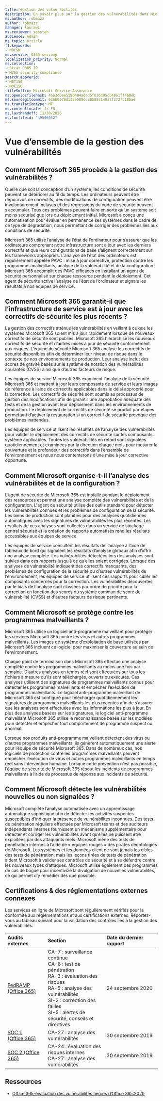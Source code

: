 ```yaml
---
title: Gestion des vulnérabilités
description: En savoir plus sur la gestion des vulnérabilités dans Microsoft 365
ms.author: robmazz
author: robmazz
manager: laurawi
ms.reviewer: sosstah
audience: Admin
ms.topic: article
f1.keywords:
- NOCSH
ms.service: O365-seccomp
localization_priority: Normal
ms.collection:
- Strat_O365_IP
- M365-security-compliance
search.appverid:
- MET150
- MOE150
titleSuffix: Microsoft Service Assurance
ms.openlocfilehash: 46b3d6ee518b494adad5f036d05cb4961ff4b0eb
ms.sourcegitcommit: 626b0076d133e588cd28598c149a7f272fc18bae
ms.translationtype: MT
ms.contentlocale: fr-FR
ms.lasthandoff: 11/30/2020
ms.locfileid: "49506952"
---
```

# <a name="vulnerability-management-overview"></a>Vue d’ensemble de la gestion des vulnérabilités

## <a name="how-does-microsoft-365-conduct-vulnerability-management"></a>Comment Microsoft 365 procède à la gestion des vulnérabilités ?

Quelle que soit la conception d’un système, les conditions de sécurité peuvent se détériorer au fil du temps. Les ordinateurs peuvent être dépourvus de correctifs, des modifications de configuration peuvent être involontairement incluses et des régressions du code de sécurité peuvent s’accumuler. Tous ces problèmes peuvent faire en sorte qu’un système soit moins sécurisé que lors du déploiement initial. Microsoft a conçu une automatisation pour évaluer en permanence ses systèmes dans le cadre de ce type de dégradation, nous permettant de corriger des problèmes liés aux conditions de sécurité.

Microsoft 365 utilise l’analyse de l’état de l’ordinateur pour s’assurer que les ordinateurs comprenant notre infrastructure sont à jour avec les derniers correctifs et que leurs configurations de base s’alignent correctement sur les frameworks appropriés. L’analyse de l’état des ordinateurs est régulièrement appelée PAVC : mise à jour corrective, protection contre les programmes malveillants, analyse de la vulnérabilité et de la configuration. Microsoft 365 accomplit des PAVC efficaces en installant un agent de sécurité personnalisé sur chaque ressource pendant le déploiement. Cet agent de sécurité active l’analyse de l’état de l’ordinateur et signale les résultats à nos équipes de service.

## <a name="how-does-microsoft-365-ensure-service-infrastructure-is-up-to-date-with-the-latest-security-patches"></a>Comment Microsoft 365 garantit-il que l’infrastructure de service est à jour avec les correctifs de sécurité les plus récents ?

La gestion des correctifs atténue les vulnérabilités en veillant à ce que les systèmes Microsoft 365 soient mis à jour rapidement lorsque de nouveaux correctifs de sécurité sont publiés. Microsoft 365 hiérarchise les nouveaux correctifs de sécurité et d’autres mises à jour de sécurité conformément aux risques. L’équipe de sécurité Microsoft 365 analyse les correctifs de sécurité disponibles afin de déterminer leur niveau de risque dans le contexte de nos environnements de production. Leur analyse inclut des scores de gravité basés sur le système de notation des vulnérabilités courantes (CVSS) ainsi que d’autres facteurs de risque.

Les équipes de service Microsoft 365 examinent l’analyse de la sécurité Microsoft 365 et mettent à jour leurs composants de service et leurs images de référence à l’aide de correctifs applicables dans le délai approprié pour la correction. Les correctifs de sécurité sont soumis au processus de gestion des modifications afin de garantir une approbation adéquate des tests et de la gestion avant leur déploiement dans les environnements de production. Le déploiement de correctifs de sécurité se produit par étapes permettant d’activer la restauration si un correctif de sécurité provoque des problèmes inattendus.

Les équipes de service utilisent les résultats de l’analyse des vulnérabilités pour valider le déploiement des correctifs de sécurité sur les composants système applicables. Toutes les vulnérabilités en retard sont signalées quotidiennement et examinées par la direction chaque mois pour mesurer la couverture et la profondeur des correctifs dans l’ensemble de l’environnement et nous nous contenterons d’une mise à jour corrective opportune.

## <a name="how-does-microsoft-conduct-vulnerability-and-configuration-scanning"></a>Comment Microsoft organise-t-il l’analyse des vulnérabilités et de la configuration ?

L’agent de sécurité de Microsoft 365 est installé pendant le déploiement des ressources et permet une analyse complète des vulnérabilités et de la configuration. L'agent de sécurité utilise des outils standard pour détecter les vulnérabilités connues et les problèmes de configuration de la sécurité. Les biens de production sont planifiés pour des analyses quotidiennes automatiques avec les signatures de vulnérabilités les plus récentes. Les résultats de ces analyses sont collectés dans un service de stockage central sécurisé et la création de rapports automatisés rend les résultats accessibles aux équipes de service.

Les équipes de service consultent les résultats de l’analyse à l’aide de tableaux de bord qui signalent les résultats d’analyse globaux afin d’offrir une analyse complète. Les vulnérabilités détectées lors des analyses sont suivies dans ces rapports jusqu’à ce qu’elles soient corrigées. Lorsque des analyses de vulnérabilité indiquent des correctifs manquants, des problèmes de configuration de la sécurité ou d’autres vulnérabilités de l’environnement, les équipes de service utilisent ces rapports pour cibler les composants concernés pour la correction. Les vulnérabilités découvertes par le biais de l'analyse sont classées par ordre de priorité pour la correction en fonction des scores du système commun de score de vulnérabilité (CVSS) et d'autres facteurs de risque pertinents.

## <a name="how-does-microsoft-defend-against-malware"></a>Comment Microsoft se protège contre les programmes malveillants ?

Microsoft 365 utilise un logiciel anti-programme malveillant pour protéger les services Microsoft 365 contre les virus et autres programmes malveillants. Les images de système d’exploitation de base utilisées par Microsoft 365 incluent ce logiciel pour maximiser la couverture au sein de l’environnement.

Chaque point de terminaison dans Microsoft 365 effectue une analyse complète contre les programmes malveillants au moins une fois par semaine. D’autres analyses en temps réel sont effectuées sur tous les fichiers à mesure qu’ils sont téléchargés, ouverts ou exécutés. Ces analyses utilisent des signatures de programmes malveillants connus pour détecter les programmes malveillants et empêcher l’exécution de programmes malveillants. Le logiciel anti-programme malveillant de Microsoft 365 est configuré pour télécharger quotidiennement les signatures de programmes malveillants les plus récentes afin de s’assurer que les analyses sont effectuées avec les informations les plus à jour. En plus des analyses basées sur les signatures, le logiciel anti-programme malveillant Microsoft 365 utilise la reconnaissance basée sur les modèles pour détecter et empêcher tout comportement de programme suspect ou anormal.

Lorsque nos produits anti-programme malveillant détectent des virus ou d’autres programmes malveillants, ils génèrent automatiquement une alerte pour l’équipe de sécurité Microsoft 365. Dans de nombreux cas, nos logiciels de protection contre les programmes malveillants peuvent empêcher l’exécution de virus et autres programmes malveillants en temps réel sans intervention humaine. Lorsque cette prévention n’est pas possible, l’équipe de sécurité de Microsoft 365 résout les incidents de programmes malveillants à l’aide du processus de réponse aux incidents de sécurité.

## <a name="how-does-microsoft-detect-new-or-unreported-vulnerabilities"></a>Comment Microsoft détecte les vulnérabilités nouvelles ou non signalées ?

Microsoft complète l’analyse automatisée avec un apprentissage automatique sophistiqué afin de détecter les activités suspectes susceptibles d’indiquer la présence de vulnérabilités inconnues. Des tests de pénétration réguliers effectués par Microsoft teams et des auditeurs indépendants internes fournissent un mécanisme supplémentaire pour détecter et corriger les vulnérabilités avant qu’elles ne puissent être exploitées par des attaquants réels. Microsoft mène des tests de pénétration internes à l’aide de « équipes rouges » des pirates déontologies de Microsoft. Les systèmes et les données client ne sont jamais les cibles des tests de pénétration, mais les leçons tirées de tests de pénétration aident Microsoft à valider ses contrôles de sécurité et à se défendre contre les nouveaux types d’attaques. Microsoft utilise également des programmes de cas de bogue pour incentivize la divulgation de nouvelles vulnérabilités, ce qui permet d’y remédier dès que possible.

## <a name="related-external-regulations--certifications"></a>Certifications & des réglementations externes connexes

Les services en ligne de Microsoft sont régulièrement vérifiés pour la conformité aux réglementations et aux certifications externes. Reportez-vous au tableau suivant pour la validation des contrôles liés à la gestion des vulnérabilités.

| **Audits externes** | **Section** | **Date du dernier rapport** |
|:--------|:-------|:---------|
| [FedRAMP (Office 365)](https://compliance.microsoft.com/compliancemanager) | CA-7 : surveillance continue <br> CA-8 : test de pénétration <br> RA-3 : évaluation des risques <br> RA-5 : analyse des vulnérabilités <br> SI-2 : correction des failles <br> SI-5 : alertes de sécurité, conseils et directives | 24 septembre 2020 |
| [SOC 1 (Office 365)](https://servicetrust.microsoft.com/ViewPage/MSComplianceGuideV3?command=Download&downloadType=Document&downloadId=b07c0f7b-6bd5-4544-8255-7a5f14bf914a&tab=7027ead0-3d6b-11e9-b9e1-290b1eb4cdeb&docTab=7027ead0-3d6b-11e9-b9e1-290b1eb4cdeb_SOC_/_SSAE_16_Reports) | CA-27 : analyse des vulnérabilités | 30 septembre 2019 |
| [SOC 2 (Office 365)](https://servicetrust.microsoft.com/ViewPage/MSComplianceGuideV3?command=Download&downloadType=Document&downloadId=fa062990-e758-4ddc-ace3-7fb21a301d09&tab=7027ead0-3d6b-11e9-b9e1-290b1eb4cdeb&docTab=7027ead0-3d6b-11e9-b9e1-290b1eb4cdeb_SOC_/_SSAE_16_Rep-11e9-b9e1-290b1eb4cdeb_SOC_/_SSAE_16_Reports) | CA-24 : évaluation des risques internes <br> CA-27 : analyse des vulnérabilités | 30 septembre 2019 |

## <a name="resources"></a>Ressources

- [Office 365-évaluation des vulnérabilités tierces d’Office 365:2020](https://servicetrust.microsoft.com/ViewPage/TrustDocumentsV3?command=Download&downloadType=Document&downloadId=1b28d36f-a009-424d-9a31-c18330d135a0&tab=7f51cb60-3d6c-11e9-b2af-7bb9f5d2d913&docTab=7f51cb60-3d6c-11e9-b2af-7bb9f5d2d913_Pen_Test_and_Security_Assessments)
